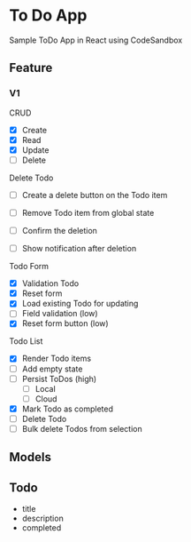 # To Do App

Sample ToDo App in React using CodeSandbox

## Feature

### V1

CRUD

- [x] Create
- [x] Read
- [x] Update
- [ ] Delete

Delete Todo

- [ ] Create a delete button on the Todo item
- [ ] Remove Todo item from global state

- [ ] Confirm the deletion
- [ ] Show notification after deletion

Todo Form

- [x] Validation Todo
- [x] Reset form
- [x] Load existing Todo for updating
- [ ] Field validation (low)
- [x] Reset form button (low)

Todo List

- [x] Render Todo items
- [ ] Add empty state
- [ ] Persist ToDos (high)
  - [ ] Local
  - [ ] Cloud
- [x] Mark Todo as completed
- [ ] Delete Todo
- [ ] Bulk delete Todos from selection

## Models

## Todo

- title
- description
- completed
